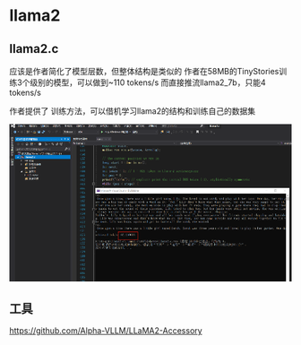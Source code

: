 # llama2

## llama2.c
应该是作者简化了模型层数，但整体结构是类似的
作者在58MB的TinyStories训练3个级别的模型，可以做到~110 tokens/s
而直接推流llama2_7b，只能4 tokens/s

作者提供了 训练方法，可以借机学习llama2的结构和训练自己的数据集

![](.images/4670445c.png)

## 工具
https://github.com/Alpha-VLLM/LLaMA2-Accessory